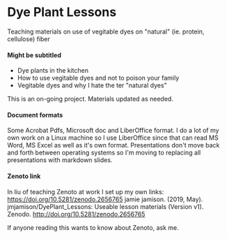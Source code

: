 # Dye Plant Lessons
Teaching materials on use of vegitable dyes on "natural" (ie. protein, cellulose) fiber

#### Might be subtitled 
- Dye plants in the kitchen
- How to use vegitable dyes and not to poison your family
- Vegitable dyes and why I hate the ter "natural dyes"

This is an on-going project. Materials updated as needed.

#### Document formats
Some Acrobat Pdfs, Microsoft doc and LiberOffice format.  I do a lot of my own work on a Linux machine so I use LiberOffice since that can read MS Word, MS Excel as well as it's own format.  Presentations don't move back and forth between operating systems so I'm moving to replacing all presentations with markdown slides.

#### Zenoto link
In liu of teaching Zenoto at work I set up my own links:   https://doi.org/10.5281/zenodo.2656765
jamie jamison. (2019, May). jmjamison/DyePlant_Lessons: Useable lesson materials (Version v1). Zenodo. http://doi.org/10.5281/zenodo.2656765

If anyone reading this wants to know about Zenoto, ask me.
